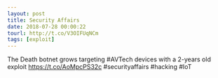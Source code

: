 ```yaml
---
layout: post
title: Security Affairs
date: 2018-07-28 00:00:22
tourl: http://t.co/V3OIFUqNCm
tags: [exploit]
---
```

The Death botnet grows targeting #AVTech devices with a 2-years old exploit
https://t.co/AoMpcPS32c
#securityaffairs #hacking #IoT